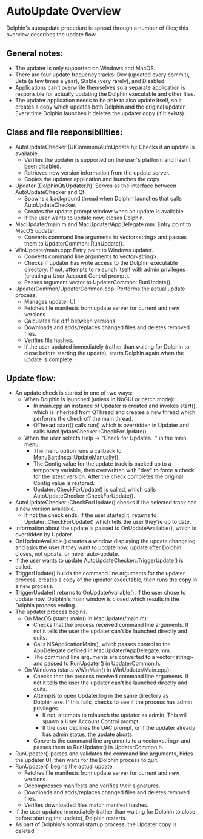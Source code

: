 # AutoUpdate Overview
Dolphin's autoupdate procedure is spread through a number of files; this overview describes the
update flow.

## General notes:
* The updater is only supported on Windows and MacOS.
* There are four update frequency tracks: Dev (updated every commit), Beta (a few times a year),
  Stable (very rarely), and Disabled.
* Applications can't overwrite themselves so a separate application is responsible for actually
  updating the Dolphin executable and other files.
* The updater application needs to be able to also update itself, so it creates a copy which
  updates both Dolphin and the original updater. Every time Dolphin launches it deletes the
  updater copy (if it exists).

## Class and file responsibilities:
* AutoUpdateChecker (UICommon/AutoUpdate.h): Checks if an update is available.
    * Verifies the updater is supported on the user's platform and hasn't been disabled.
    * Retrieves new version information from the update server.
    * Copies the updater application and launches the copy.
* Updater (DolphinQt/Updater.h): Serves as the interface between AutoUpdateChecker and Qt.
    * Spawns a background thread when Dolphin launches that calls AutoUpdateChecker.
    * Creates the update prompt window when an update is available.
    * If the user wants to update now, closes Dolphin.
* MacUpdater/main.m and MacUpdater/AppDelegate.mm: Entry point to MacOS updater.
    * Converts command line arguments to vector\<string\> and passes them to
      UpdaterCommon::RunUpdate().
* WinUpdater/main.cpp: Entry point to Windows updater.
    * Converts command line arguments to vector\<string\>.
    * Checks if updater has write access to the Dolphin executable directory. If not, attempts
      to relaunch itself with admin privileges (creating a User Account Control prompt).
    * Passes argument vector to UpdaterCommon::RunUpdate().
* UpdaterCommon/UpdaterCommon.cpp: Performs the actual update process.
    * Manages updater UI.
    * Fetches file manifests from update server for current and new versions.
    * Calculates file diff between versions.
    * Downloads and adds/replaces changed files and deletes removed files.
    * Verifies file hashes.
    * If the user updated immediately (rather than waiting for Dolphin to close before starting
       the update), starts Dolphin again when the update is complete.

## Update flow:
* An update check is started in one of two ways:
    * When Dolphin is launched (unless in NoGUI or batch mode):
         * In main.cpp an instance of Updater is created and invokes start(), which is inherited
           from QThread and creates a new thread which performs the check off the main thread.
         * QThread::start() calls run() which is overridden in Updater and calls
           AutoUpdateChecker::CheckForUpdate().
    * When the user selects Help -> "Check for Updates..." in the main menu:
         * The menu option runs a callback to MenuBar::InstallUpdateManually().
         * The Config value for the update track is backed up to a temporary variable, then
           overwritten with "dev" to force a check for the latest version. After the check
           completes the original Config value is restored.
         * Updater::CheckForUpdate() is called, which calls AutoUpdateChecker::CheckForUpdate().
* AutoUpdateChecker::CheckForUpdate() checks if the selected track has a new version available.
    * If not the check ends. If the user started it, returns to Updater::CheckForUpdate() which
      tells the user they're up to date.
* Information about the update is passed to OnUpdateAvailable(), which is overridden by Updater.
* OnUpdateAvailable() creates a window displaying the update changelog and asks the user if they
  want to update now, update after Dolphin closes, not update, or never auto-update.
* If the user wants to update AutoUpdateChecker::TriggerUpdate() is called.
* TriggerUpdate() builds the command line arguments for the updater process, creates a copy of
  the updater executable, then runs the copy in a new process.
* TriggerUpdate() returns to OnUpdateAvailable().  If the user chose to update now, Dolphin's
  main window is closed which results in the Dolphin process ending.
* The updater process begins.
    * On MacOS (starts main() in MacUpdater/main.m):
         * Checks that the process received command line arguments. If not it tells the user the
           updater can't be launched directly and quits.
         * Calls NSApplicationMain(), which passes control to the AppDelegate defined in
           MacUpdater/AppDelegate.mm.
         * The command line arguments are converted to a vector\<string\>
           and passed to RunUpdater() in UpdaterCommon.h.
    * On Windows (starts wWinMain() in WinUpdater/Main.cpp):
         * Checks that the process received command line arguments. If not it tells the user the
           updater can't be launched directly and quits.
         * Attempts to open Updater.log in the same directory as Dolphin.exe. If this fails,
           checks to see if the process has admin privileges.
             * If not, attempts to relaunch the updater as admin. This will spawn a User Account
               Control prompt.
             * If the user declines the UAC prompt, or if the updater already has admin status,
               the update aborts.
         * Converts the command line arguments to a vector\<string\> and passes them to RunUpdater()
           in UpdaterCommon.h.
* RunUpdater() parses and validates the command line arguments, hides the updater UI, then waits
  for the Dolphin process to quit.
* RunUpdater() begins the actual update.
    * Fetches file manifests from update server for current and new versions.
    * Decompresses manifests and verifies their signatures.
    * Downloads and adds/replaces changed files and deletes removed files.
    * Verifies downloaded files match manifest hashes.
* If the user updated immediately (rather than waiting for Dolphin to close before starting
  the update), Dolphin restarts.
* As part of Dolphin's normal startup process, the Updater copy is deleted.
